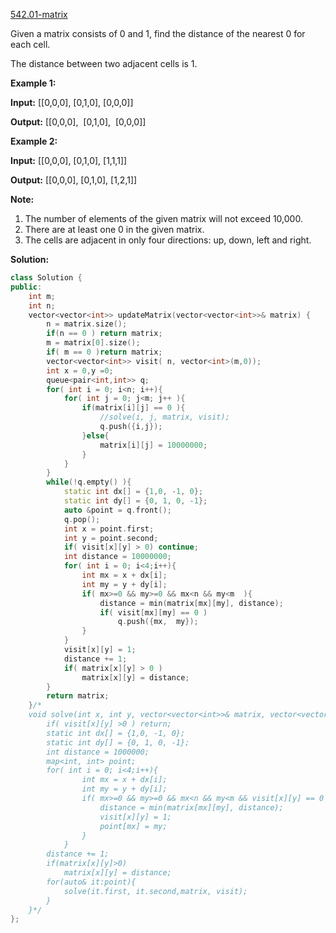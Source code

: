 [542.01-matrix](https://leetcode.com/problems/01-matrix/)  

Given a matrix consists of 0 and 1, find the distance of the nearest 0 for each cell.

The distance between two adjacent cells is 1.

**Example 1:**

**Input:**
\[\[0,0,0\],
 \[0,1,0\],
 \[0,0,0\]\]

**Output:**
\[\[0,0,0\],
 \[0,1,0\],
 \[0,0,0\]\]

**Example 2:**

**Input:**
\[\[0,0,0\],
 \[0,1,0\],
 \[1,1,1\]\]

**Output:**
\[\[0,0,0\],
 \[0,1,0\],
 \[1,2,1\]\]

**Note:**

1.  The number of elements of the given matrix will not exceed 10,000.
2.  There are at least one 0 in the given matrix.
3.  The cells are adjacent in only four directions: up, down, left and right.  



**Solution:**  

```cpp
class Solution {
public:
    int m; 
    int n;
    vector<vector<int>> updateMatrix(vector<vector<int>>& matrix) {
        n = matrix.size();
        if(n == 0 ) return matrix;
        m = matrix[0].size();
        if( m == 0 )return matrix;
        vector<vector<int>> visit( n, vector<int>(m,0));
        int x = 0,y =0;
        queue<pair<int,int>> q;
        for( int i = 0; i<n; i++){
            for( int j = 0; j<m; j++ ){
                if(matrix[i][j] == 0 ){
                    //solve(i, j, matrix, visit);
                    q.push({i,j});
                }else{
                    matrix[i][j] = 10000000;
                }
            }
        }
        while(!q.empty() ){
            static int dx[] = {1,0, -1, 0};
            static int dy[] = {0, 1, 0, -1};
            auto &point = q.front();
            q.pop();
            int x = point.first;
            int y = point.second;
            if( visit[x][y] > 0) continue;
            int distance = 10000000;
            for( int i = 0; i<4;i++){
                int mx = x + dx[i];
                int my = y + dy[i];
                if( mx>=0 && my>=0 && mx<n && my<m  ){
                    distance = min(matrix[mx][my], distance);
                    if( visit[mx][my] == 0 )
                        q.push({mx,  my});
                }
            }
            visit[x][y] = 1;
            distance += 1;
            if( matrix[x][y] > 0 )
                matrix[x][y] = distance;
        }
        return matrix;
    }/*
    void solve(int x, int y, vector<vector<int>>& matrix, vector<vector<int>>& visit){
        if( visit[x][y] >0 ) return;
        static int dx[] = {1,0, -1, 0};
        static int dy[] = {0, 1, 0, -1};
        int distance = 1000000;
        map<int, int> point;
        for( int i = 0; i<4;i++){
                int mx = x + dx[i];
                int my = y + dy[i];
                if( mx>=0 && my>=0 && mx<n && my<m && visit[x][y] == 0 ){
                    distance = min(matrix[mx][my], distance);
                    visit[x][y] = 1;
                    point[mx] = my;
                }
            }
        distance += 1;
        if(matrix[x][y]>0)
            matrix[x][y] = distance;
        for(auto& it:point){
            solve(it.first, it.second,matrix, visit);
        }
    }*/
};
```
      